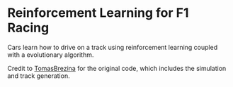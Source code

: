 
# Reinforcement Learning for F1 Racing

Cars learn how to drive on a track using reinforcement learning coupled
with a evolutionary algorithm. 

Credit to [TomasBrezina](https://github.com/TomasBrezina/NeuralNetworkRacing/)
for the original code, which includes the simulation and track generation.